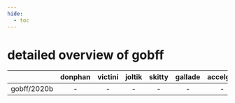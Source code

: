 ```yaml
---
hide:
  - toc
---
```


detailed overview of gobff
==========================

| |donphan|victini|joltik|skitty|gallade|accelgor|swalot|doduo|
| :---: | :---: | :---: | :---: | :---: | :---: | :---: | :---: | :---: |
|gobff/2020b|-|-|-|-|-|-|-|x|
